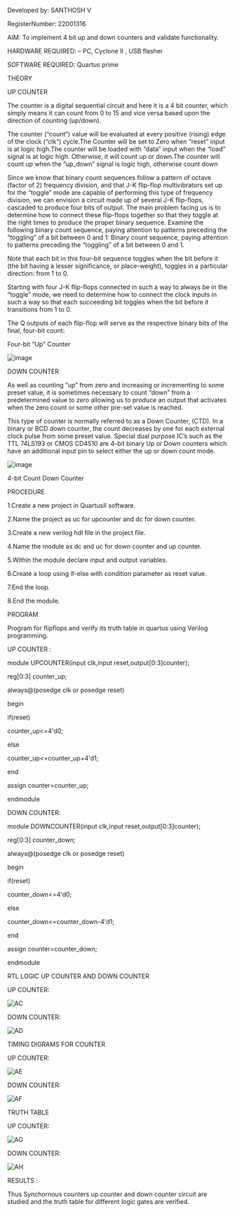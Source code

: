 Developed by: SANTHOSH V


RegisterNumber: 22001316


AIM: To implement 4 bit up and down counters and validate  functionality.


HARDWARE REQUIRED:  – PC, Cyclone II , USB flasher


SOFTWARE REQUIRED:   Quartus prime


THEORY 


UP COUNTER 

The counter is a digital sequential circuit and here it is a 4 bit counter, which simply means it can count from 0 to 15 and vice versa based upon the direction of counting (up/down). 

The counter (“count“) value will be evaluated at every positive (rising) edge of the clock (“clk“) cycle.The Counter will be set to Zero when “reset” input is at logic high.The counter will be loaded with “data” input when the “load” signal is at logic high. Otherwise, it will count up or down.The counter will count up when the “up_down” signal is logic high, otherwise count down

Since we know that binary count sequences follow a pattern of octave (factor of 2) frequency division, and that J-K flip-flop multivibrators set up for the “toggle” mode are capable of performing this type of frequency division, we can envision a circuit made up of several J-K flip-flops, cascaded to produce four bits of output.
The main problem facing us is to determine how to connect these flip-flops together so that they toggle at the right times to produce the proper binary sequence.
Examine the following binary count sequence, paying attention to patterns preceding the “toggling” of a bit between 0 and 1:
Binary count sequence, paying attention to patterns preceding the “toggling” of a bit between 0 and 1.

Note that each bit in this four-bit sequence toggles when the bit before it (the bit having a lesser significance, or place-weight), toggles in a particular direction: from 1 to 0.

Starting with four J-K flip-flops connected in such a way to always be in the “toggle” mode, we need to determine how to connect the clock inputs in such a way so that each succeeding bit toggles when the bit before it transitions from 1 to 0.

The Q outputs of each flip-flop will serve as the respective binary bits of the final, four-bit count: 

Four-bit “Up” Counter

![image](https://user-images.githubusercontent.com/36288975/169644758-b2f4339d-9532-40c5-af40-8f4f8c942e2c.png)


DOWN COUNTER 

As well as counting “up” from zero and increasing or incrementing to some preset value, it is sometimes necessary to count “down” from a predetermined value to zero allowing us to produce an output that activates when the zero count or some other pre-set value is reached.

This type of counter is normally referred to as a Down Counter, (CTD). In a binary or BCD down counter, the count decreases by one for each external clock pulse from some preset value. Special dual purpose IC’s such as the TTL 74LS193 or CMOS CD4510 are 4-bit binary Up or Down counters which have an additional input pin to select either the up or down count mode.

![image](https://user-images.githubusercontent.com/36288975/169644844-1a14e123-7228-4ed8-81a9-eb937dff4ac8.png)

4-bit Count Down Counter


PROCEDURE

1.Create a new project in QuartusII software.

2.Name the project as uc for upcounter and dc for down counter.

3.Create a new verilog hdl file in the project file.

4.Name the module as dc and uc for down counter and up counter.

5.Within the module declare input and output variables.

6.Create a loop using if-else with condition parameter as reset value.

7.End the loop.

8.End the module.

PROGRAM

Program for flipflops and verify its truth table in quartus using Verilog programming.

UP COUNTER :

module UPCOUNTER(input clk,input reset,output[0:3]counter);  

reg[0:3] counter_up;  

always@(posedge clk or posedge reset)  

begin  

if(reset)  

counter_up<=4'd0;  

else  

counter_up<=counter_up+4'd1;  

end  

assign counter=counter_up;  

endmodule



DOWN COUNTER:


module DOWNCOUNTER(input clk,input reset,output[0:3]counter);  

reg[0:3] counter_down;  

always@(posedge clk or posedge reset)  

begin  

if(reset)  

counter_down<=4'd0;  

else  

counter_down<=counter_down-4'd1;  

end  

assign counter=counter_down;  

endmodule


RTL LOGIC UP COUNTER AND DOWN COUNTER

UP COUNTER:

![AC](https://user-images.githubusercontent.com/123484740/214635102-767a5fa6-70bd-4d1b-9e57-7099b0939876.png)


DOWN COUNTER:



![AD](https://user-images.githubusercontent.com/123484740/214635229-ff86360e-5e21-4510-bc5a-ca38e8cf3c8b.png)


TIMING DIGRAMS FOR COUNTER

UP COUNTER:



![AE](https://user-images.githubusercontent.com/123484740/214635326-bfe1e636-7c92-4b92-8a57-afc617174411.png)


DOWN COUNTER:

![AF](https://user-images.githubusercontent.com/123484740/214635396-fceacc45-28ea-4fd7-8b84-638bc9884dd9.png)


TRUTH TABLE

UP COUNTER:

![AG](https://user-images.githubusercontent.com/123484740/214635504-d41da3dc-9228-4778-8f92-06f97cefeaeb.png)

DOWN COUNTER:

![AH](https://user-images.githubusercontent.com/123484740/214635591-4c1b3ba9-3791-4835-a2b5-3d74ac8ba41a.png)


RESULTS :

Thus Synchornous counters up counter and down counter circuit are studied and the truth table for different logic gates are verified.


